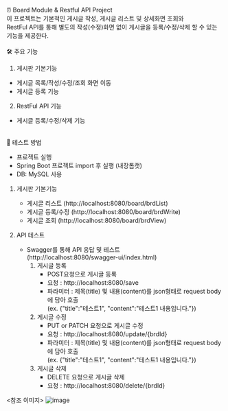 ⏰ Board Module & Restful API Project<br/>
이 프로젝트는 기본적인 게시글 작성, 게시글 리스트 및 상세화면 조회와<br/>
RestFul API를 통해 별도의 작성(수정)화면 없이 게시글을 등록/수정/삭제 할 수 있는 기능을 제공한다.
<br/><br/>
🛠 주요 기능

 1. 게시판 기본기능
   - 게시글 목록/작성/수정/조회 화면 이동
   - 게시글 등록 기능

 2. RestFul API 기능
   - 게시글 등록/수정/삭제 기능
<br/>
🧪 테스트 방법

 - 프로젝트 실행
 - Spring Boot 프로젝트 import 후 실행 (내장톰캣)
 - DB: MySQL 사용
   
 1. 게시판 기본기능
    - 게시글 리스트 (http://localhost:8080/board/brdList)
    - 게시글 등록/수정 (http://localhost:8080/board/brdWrite)
    - 게시글 조회 (http://localhost:8080/board/brdView)

 2. API 테스트
    - Swagger를 통해 API 응답 및 테스트<br/>
      (http://localhost:8080/swagger-ui/index.html)
      1) 게시글 등록
         - POST요청으로 게시글 등록
         - 요청 : http://localhost:8080/save
         - 파라미터 : 제목(title) 및 내용(content)를 json형태로 request body에 담아 호출<br/>
           (ex. {"title":"테스트1", "content":"테스트1 내용입니다."})
      3) 게시글 수정
         - PUT or PATCH 요청으로 게시글 수정
         - 요청 : http://localhost:8080/update/{brdId}
         - 파라미터 : 제목(title) 및 내용(content)를 json형태로 request body에 담아 호출<br/>
           (ex. {"title":"테스트1", "content":"테스트1 내용입니다."})
      5) 게시글 삭제
         - DELETE 요청으로 게시글 삭제
         - 요청 : http://localhost:8080/delete/{brdId}

<참조 이미지>
    ![image](https://github.com/user-attachments/assets/2f42f3dd-1068-4b24-ae92-1e9cf88a5467)
